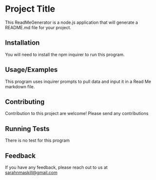 
# Project Title
This ReadMeGenerator is a node.js application that will generate a README.md file for your project.
## Installation
You will need to install the npm inquirer to run this program.    
## Usage/Examples
This program uses inquirer prompts to pull data and input it in a Read Me markdown file. 
## Contributing
Contribution to this project are welcome! Please send any contributions 
## Running Tests
There is no test for this program 
## Feedback
If you have any feedback, please reach out to us at sarahnmaskill@gmail.com
